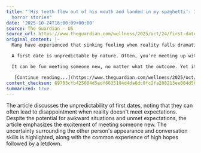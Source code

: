 ```yaml
---
title: "‘His teeth flew out of his mouth and landed in my spaghetti’: 10 first date
  horror stories"
date: '2025-10-24T16:00:09+00:00'
source: The Guardian - US
source_url: https://www.theguardian.com/wellness/2025/oct/24/first-date-horror-stories
original_content: |-
  Many have experienced that sinking feeling when reality falls dramatically short of expectations

  A first date is unpredictable by nature. Often, you’re meeting up with someone you barely know, or have never met. Will the conversation sparkle or will it fall flat? Will they look like their picture? And what’s their name again?

  It can be fun meeting someone new, no matter what the outcome. Yet it’s hard not to get one’s hopes up. Many have experienced that sinking feeling when reality falls dramatically short of expectations.

   [Continue reading...](https://www.theguardian.com/wellness/2025/oct/24/first-date-horror-stories)
content_checksum: 69703cfb425004d5edf6635104d4da6dc0fc2fa288213ee004d562f39d6c8d50
summarized: true
---
```


The article discusses the unpredictability of first dates, noting that they can often lead to disappointment when reality doesn't meet expectations. Despite the potential for awkward situations and unmet expectations, the article emphasizes the excitement of meeting someone new. The uncertainty surrounding the other person's appearance and conversation skills is highlighted, along with the common experience of high hopes followed by a letdown.